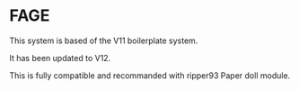 # FAGE
This system is based of the V11 boilerplate system.

It has been updated to V12.

This is fully compatible and recommanded with ripper93 Paper doll module.